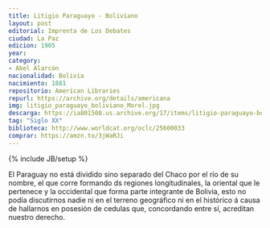 ```yaml
---
title: Litigio Paraguayo - Boliviano
layout: post
editorial: Imprenta de Los Debates
ciudad: La Paz
edicion: 1905
year: 
category:
- Abel Alarcón 
nacionalidad: Bolivia
nacimiento: 1881
repositorio: American Libraries
repurl: https://archive.org/details/americana
img: litigio_paraguayo_boliviano_Morel.jpg
descarga: https://ia801508.us.archive.org/17/items/litigio-paraguayo-boliviano-abel-alarcon/Litigio%20paraguayo-boliviano%20-%20Abel%20Alarc%C3%B3n.pdf
tag: "Siglo XX"
biblioteca: http://www.worldcat.org/oclc/25600033
comprar: https://amzn.to/3jWaRJi
---
```

{% include JB/setup %}

El Paraguay no está dividido sino separado del Chaco por el río de su nombre, el que corre formando ds regiones longitudinales, la oriental que le pertenece y la occidental que forma parte integrante de Bolivia, esto no podía discutirnos nadie ni en el terreno geográfico ni en el histórico á causa de hallarnos en posesión de cedulas que, concordando entre sí, acreditan nuestro derecho.
